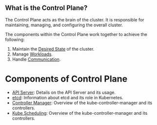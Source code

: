 ## What is the Control Plane?

The Control Plane acts as the brain of the cluster. It is responsible for maintaining, managing, and configuring the overall cluster. 

The components within the Control Plane work together to achieve the following:

1. Maintain the [Desired State](./desired_state.md) of the cluster.
2. Manage [Workloads](./workloads.md).
3. Handle [Communication](./communication.md).

# Components of Control Plane

- [API Server](./components/api_server.md): Details on the API Server and its usage.
- [etcd](./components/etcd.md): Information about etcd and its role in Kubernetes.
- [Controller Manager](./components/controller_manager.md): Overview of the kube-controller-manager and its controllers.
- [Kube Scheduling](./components/kube-scheduler.md): Overview of the kube-controller-manager and its controllers.




